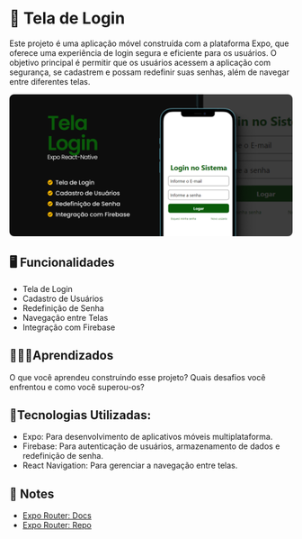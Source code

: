 
# 📱 Tela de Login

Este projeto é uma aplicação móvel construída com a plataforma Expo, que oferece uma experiência de login segura e eficiente para os usuários. O objetivo principal é permitir que os usuários acessem a aplicação com segurança, se cadastrem e possam redefinir suas senhas, além de navegar entre diferentes telas.

<p align="center">
  <img alt="License" src="./img/imgreadm.png">
</p>

## 🖥️ Funcionalidades

- Tela de Login
- Cadastro de Usuários
- Redefinição de Senha
- Navegação entre Telas
- Integração com Firebase


## 🧑🏻‍💻Aprendizados

O que você aprendeu construindo esse projeto? Quais desafios você enfrentou e como você superou-os?

## 🚀Tecnologias Utilizadas:

- Expo: Para desenvolvimento de aplicativos móveis multiplataforma.
- Firebase: Para autenticação de usuários, armazenamento de dados e redefinição de senha.
- React Navigation: Para gerenciar a navegação entre telas.

## 📝 Notes

- [Expo Router: Docs](https://expo.github.io/router)
- [Expo Router: Repo](https://github.com/expo/router)
